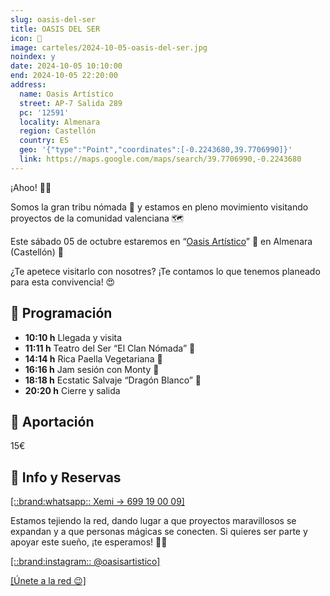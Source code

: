 ```yaml
---
slug: oasis-del-ser
title: OASIS DEL SER
icon: 🌴
image: carteles/2024-10-05-oasis-del-ser.jpg
noindex: y
date: 2024-10-05 10:10:00
end: 2024-10-05 22:20:00
address:
  name: Oasis Artístico
  street: AP-7 Salida 289
  pc: '12591'
  locality: Almenara
  region: Castellón
  country: ES
  geo: '{"type":"Point","coordinates":[-0.2243680,39.7706990]}'
  link: https://maps.google.com/maps/search/39.7706990,-0.2243680
---
```

¡Ahoo! 🍃🫶

Somos la gran tribu nómada 👣 y estamos en pleno movimiento visitando proyectos de la comunidad valenciana 🗺️

Este sábado 05 de octubre estaremos en “[Oasis Artístico](https://maps.app.goo.gl/354g4ZwTGrskpstn6 "[nofollow]")” 🌴 en Almenara (Castellón) 📍

¿Te apetece visitarlo con nosotres? ¡Te contamos lo que tenemos planeado para esta convivencia! 😍

## 📅 Programación

- **10:10 h** Llegada y visita
- **11:11 h** Teatro del Ser “El Clan Nómada” 🐾
- **14:14 h** Rica Paella Vegetariana 🥘
- **16:16 h** Jam sesión con Monty 🪇
- **18:18 h** Ecstatic Salvaje “Dragón Blanco” 🐉
- **20:20 h** Cierre y salida

## 💱 Aportación

15€

## 📲 Info y Reservas

[[::brand:whatsapp:: Xemi → 699 19 00 09]](https://wa.me/34699190009 "[nofollow whatsapp]")

Estamos tejiendo la red, dando lugar a que proyectos maravillosos se expandan y a que personas mágicas se conecten. Si quieres ser parte y apoyar este sueño, ¡te esperamos! 🩵✨

[[::brand:instagram:: @oasisartistico]](https://www.instagram.com/oasisartistico/ "[nofollow alt-swap]")

[[Únete a la red 😉]](/#como-entrar "[alt]")
